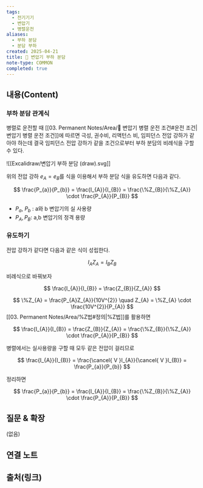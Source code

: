 ```yaml
---
tags:
  - 전기기기
  - 변압기
  - 병렬운전
aliases:
  - 부하 분담
  - 분담 부하
created: 2025-04-21
title: 📝 변압기 부하 분담
note-type: COMMON
completed: true
---
```


## 내용(Content)

### 부하 분담 관계식

병렬로 운전할 때 [[03. Permanent Notes/Area/📝 변압기 병렬 운전 조건#운전 조건|변압기 병렬 운전 조건]]에 따르면 극성, 권수비, 리액턴스 비, 임피던스 전압 강하가 같아야 하는데 결국 임피던스 전압 강하가 같을 조건으로부터 부하 분담의 비례식을 구할 수 있다.

![[Excalidraw/변압기 부하 분담 (draw).svg]]

위의 전압 강하 $e_{A} = e_{B}$를 식을 이용해서 부하 분담 식을 유도하면 다음과 같다.

$$
\frac{P_{a}}{P_{b}} = \frac{I_{A}}{I_{B}} = \frac{\%Z_{B}}{\%Z_{A}} \cdot \frac{P_{A}}{P_{B}}
$$

- $P_{a}$, $P_{b}$ : a와 b 변압기의 실 사용량
- $P_{A}, P_{B}$: a,b 변압기의 정격 용량

### 유도하기

전압 강하가 같다면 다음과 같은 식이 성립한다.

$$
I_{A}Z_{A} = I_{B}Z_{B}
$$

비례식으로 바꿔보자

$$
\frac{I_{A}}{I_{B}} = \frac{Z_{B}}{Z_{A}}
$$


$$
\%Z_{A} = \frac{P_{A}Z_{A}}{10V^{2}} \quad Z_{A} = \%Z_{A} \cdot \frac{10V^{2}}{P_{A}}
$$
[[03. Permanent Notes/Area/%Z법#정의|%Z법]]를 활용하면

$$
\frac{I_{A}}{I_{B}} = \frac{Z_{B}}{Z_{A}} = \frac{\%Z_{B}}{\%Z_{A}} \cdot \frac{P_{A}}{P_{B}}
$$

병렬에서는 실사용량을 구할 때 모두 같은 전압이 걸리므로

$$
\frac{I_{A}}{I_{B}} = \frac{\cancel{ V }I_{A}}{\cancel{ V }I_{B}} = \frac{P_{a}}{P_{b}}
$$

정리하면

$$
\frac{P_{a}}{P_{b}} = \frac{I_{A}}{I_{B}} = \frac{\%Z_{B}}{\%Z_{A}} \cdot \frac{P_{A}}{P_{B}}
$$

## 질문 & 확장

(없음)

## 연결 노트

## 출처(링크)

